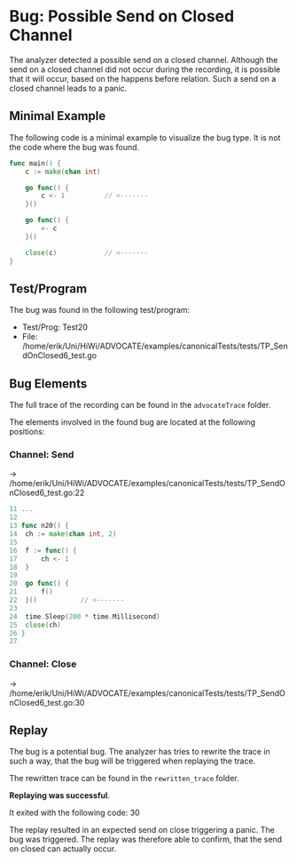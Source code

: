# Bug: Possible Send on Closed Channel

The analyzer detected a possible send on a closed channel.
Although the send on a closed channel did not occur during the recording, it is possible that it will occur, based on the happens before relation.
Such a send on a closed channel leads to a panic.

## Minimal Example
The following code is a minimal example to visualize the bug type. It is not the code where the bug was found.

```go
func main() {
    c := make(chan int)

    go func() {
        c <- 1          // <-------
    }()

    go func() {
        <- c
    }()

    close(c)            // <-------
}
```

## Test/Program
The bug was found in the following test/program:

- Test/Prog:  Test20
- File:  /home/erik/Uni/HiWi/ADVOCATE/examples/canonicalTests/tests/TP_SendOnClosed6_test.go

## Bug Elements
The full trace of the recording can be found in the `advocateTrace` folder.

The elements involved in the found bug are located at the following positions:

###  Channel: Send
-> /home/erik/Uni/HiWi/ADVOCATE/examples/canonicalTests/tests/TP_SendOnClosed6_test.go:22
```go
11 ...
12 
13 func n20() {
14 	ch := make(chan int, 2)
15 
16 	f := func() {
17 		ch <- 1
18 	}
19 
20 	go func() {
21 		f()
22 	}()           // <-------
23 
24 	time.Sleep(200 * time.Millisecond)
25 	close(ch)
26 }
27 
```


###  Channel: Close
-> /home/erik/Uni/HiWi/ADVOCATE/examples/canonicalTests/tests/TP_SendOnClosed6_test.go:30


## Replay
The bug is a potential bug.
The analyzer has tries to rewrite the trace in such a way, that the bug will be triggered when replaying the trace.

The rewritten trace can be found in the `rewritten_trace` folder.

**Replaying was successful**.

It exited with the following code: 30

The replay resulted in an expected send on close triggering a panic. The bug was triggered. The replay was therefore able to confirm, that the send on closed can actually occur.

